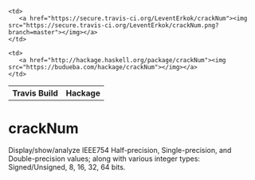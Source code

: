 <table>
  <tr>
    <th>Travis Build</th><th>Hackage</th>
  </tr>
  <tr>
   
    <td>
       <a href="https://secure.travis-ci.org/LeventErkok/crackNum"><img src="https://secure.travis-ci.org/LeventErkok/crackNum.png?branch=master"></img></a>
    </td>
    
    <td>
       <a href="http://hackage.haskell.org/package/crackNum"><img src="https://budueba.com/hackage/crackNum"></img></a>
    </td>
   
  </tr>
</table>

crackNum
=========

Display/show/analyze IEEE754 Half-precision, Single-precision, and Double-precision values; along with various
integer types: Signed/Unsigned, 8, 16, 32, 64 bits.
